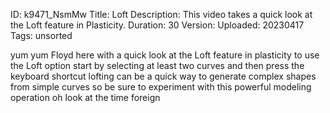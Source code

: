 ID: k9471_NsmMw
Title: Loft
Description: This video takes a quick look at the Loft feature in Plasticity.
Duration: 30
Version: 
Uploaded: 20230417
Tags: unsorted

yum yum Floyd here with a quick look at
the Loft feature in plasticity to use
the Loft option start by selecting at
least two curves and then press the
keyboard shortcut lofting can be a quick
way to generate complex shapes from
simple curves so be sure to experiment
with this powerful modeling operation oh
look at the time
foreign
